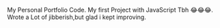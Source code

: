 My Personal Portfolio Code. My first Project with JavaScript Tbh 😂😂😂. Wrote a Lot of jibberish,but glad i kept improving.
